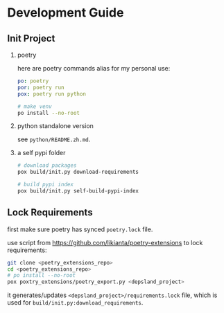 # Development Guide

## Init Project

1. poetry

    here are poetry commands alias for my personal use:

    ```yaml
    po: poetry
    por: poetry run
    pox: poetry run python
    ```

    ```sh
    # make venv
    po install --no-root
    ```

2. python standalone version

    see `python/README.zh.md`.

3. a self pypi folder

    ```sh
    # download packages
    pox build/init.py download-requirements

    # build pypi index
    pox build/init.py self-build-pypi-index
    ```

## Lock Requirements

first make sure poetry has synced `poetry.lock` file.

use script from https://github.com/likianta/poetry-extensions to lock requirements:

```sh
git clone <poetry_extensions_repo>
cd <poetry_extensions_repo>
# po install --no-root
pox poxtry_extensions/poetry_export.py <depsland_project>
```

it generates/updates `<depsland_project>/requirements.lock` file, which is used for `build/init.py:download_requirements`.
